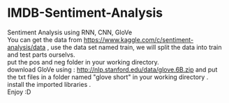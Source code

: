 # IMDB-Sentiment-Analysis <br>
Sentiment Analysis using RNN, CNN, GloVe <br>
You can get the data from https://www.kaggle.com/c/sentiment-analysis/data , use the data set named train, we will split the data into train and test parts ourselvs. <br>
put the pos and neg folder in your working directory.<br>
download GloVe using : http://nlp.stanford.edu/data/glove.6B.zip and put the txt files in a folder named "glove short" in your working directory . <br>
install the imported libraries . <br>
Enjoy :D
